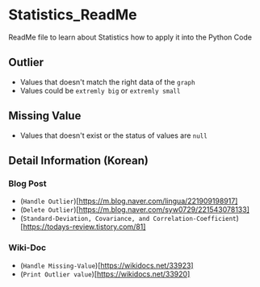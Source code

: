 # Statistics_ReadMe
ReadMe file to learn about Statistics how to apply it into the Python Code

## Outlier
- Values that doesn't match the right data of the `graph`
- Values could be `extremly big` or `extremly small`

## Missing Value
- Values that doesn't exist or the status of values are `null`

## Detail Information (Korean)

### Blog Post
- (`Handle Outlier`)[https://m.blog.naver.com/lingua/221909198917]
- (`Delete Outlier`)[https://m.blog.naver.com/syw0729/221543078133]
- (`Standard-Deviation, Covariance, and Correlation-Coefficient`)[https://todays-review.tistory.com/81]

### Wiki-Doc
- (`Handle Missing-Value`)[https://wikidocs.net/33923]
- (`Print Outlier value`)[https://wikidocs.net/33920]
